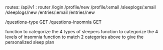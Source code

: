 routes: 
/api/v1 : router
/login
/profile/new
/profile/:email
/sleeplogs/:email
/sleeplogs/new
/entries/:email
/entries/new

/questions-type GET
/questions-insomnia GET

function to categorize the 4 types of sleepers
function to categorize the 4 levels of insomnia
function to match 2 categories above to give the personalized sleep plan
